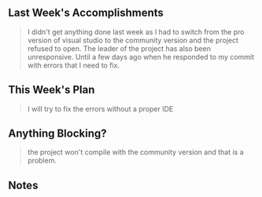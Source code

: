 ## Last Week's Accomplishments

> I didn't get anything done last week as I had to switch from the pro version of visual studio
to the community version and the project refused to open. The leader of the project has also been unresponsive. Until a few days ago when he responded to my commit with errors that I need to fix.

## This Week's Plan

>I will try to fix the errors without a proper IDE

## Anything Blocking?

> the project won't compile with the community version and that is a problem.
## Notes

